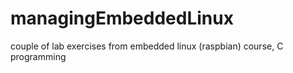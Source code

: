 # managingEmbeddedLinux
couple of lab exercises from embedded linux (raspbian) course, C programming
